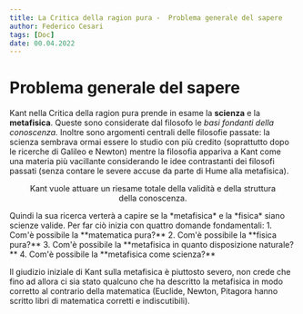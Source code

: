 ```yaml
---
title: La Critica della ragion pura -  Problema generale del sapere
author: Federico Cesari
tags: [Doc]
date: 00.04.2022
---
```

# Problema generale del sapere
Kant nella Critica della ragion pura prende in esame la **scienza** e la **metafisica**. Queste sono considerate dal filosofo le *basi fondanti della conoscenza.* Inoltre sono argomenti centrali delle filosofie passate: la scienza sembrava ormai essere lo studio con più credito (soprattutto dopo le ricerche di Galileo e Newton) mentre la filosofia appariva a Kant come una materia più vacillante considerando le idee contrastanti dei filosofi passati (senza contare le severe accuse da parte di Hume alla metafisica).
<p style="text-align: center;padding-left: 2em; padding-right: 2em">  Kant vuole attuare un riesame totale della validità e della struttura della conoscenza. </p>Quindi la sua ricerca verterà a capire se la *metafisica* e la *fisica* siano scienze valide. Per far ciò inizia con quattro domande fondamentali:
1. Com'è possibile la **matematica pura?**
2. Com'è possibile la **fisica pura?**
3. Com'è possibile la **metafisica in quanto disposizione naturale?**
4. Com'è possibile la **metafisica come scienza?**

Il giudizio iniziale di Kant sulla metafisica è piuttosto severo, non crede che fino ad allora ci sia stato qualcuno che ha descritto la metafisica in modo corretto al contrario della matematica (Euclide, Newton, Pitagora hanno scritto libri di matematica corretti e indiscutibili).